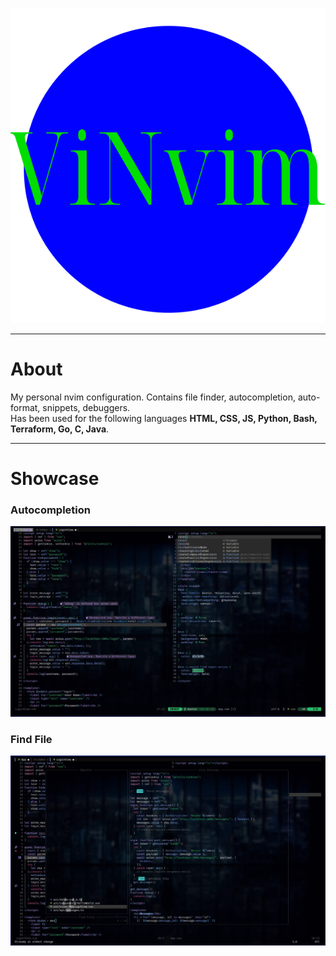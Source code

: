 <center>

![ViNvim Logo](./assets/ViNim.svg "title")

</center>

---

# About

My personal nvim configuration. Contains file finder, autocompletion, auto-format, snippets, debuggers.\
Has been used for the following languages **HTML, CSS, JS, Python, Bash, Terraform, Go, C, Java**.

---

# Showcase

### Autocompletion

![ViNvim Autocompletion](./assets/show_autocomplete.webp "title")

### Find File

![ViNvim Logo](./assets/show_findfile.webp "title")
